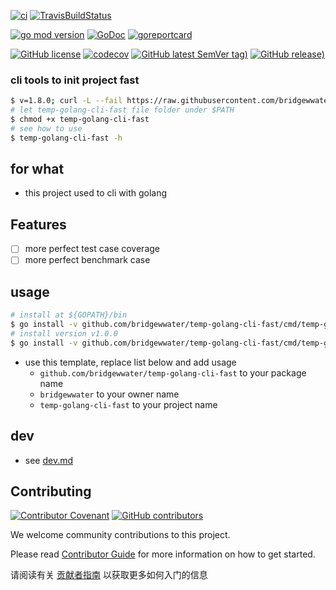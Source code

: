 [![ci](https://github.com/bridgewwater/temp-golang-cli-fast/workflows/ci/badge.svg)](https://github.com/bridgewwater/temp-golang-cli-fast/actions/workflows/ci.yml)
[![TravisBuildStatus](https://api.travis-ci.com/bridgewwater/temp-golang-cli-fast.svg?branch=main)](https://travis-ci.com/bridgewwater/temp-golang-cli-fast)

[![go mod version](https://img.shields.io/github/go-mod/go-version/bridgewwater/temp-golang-cli-fast?label=go.mod)](https://github.com/bridgewwater/temp-golang-cli-fast)
[![GoDoc](https://godoc.org/github.com/bridgewwater/temp-golang-cli-fast?status.png)](https://godoc.org/github.com/bridgewwater/temp-golang-cli-fast)
[![goreportcard](https://goreportcard.com/badge/github.com/bridgewwater/temp-golang-cli-fast)](https://goreportcard.com/report/github.com/bridgewwater/temp-golang-cli-fast)

[![GitHub license](https://img.shields.io/github/license/bridgewwater/temp-golang-cli-fast)](https://github.com/bridgewwater/temp-golang-cli-fast)
[![codecov](https://codecov.io/gh/bridgewwater/temp-golang-cli-fast/branch/main/graph/badge.svg)](https://codecov.io/gh/bridgewwater/temp-golang-cli-fast)
[![GitHub latest SemVer tag)](https://img.shields.io/github/v/tag/bridgewwater/temp-golang-cli-fast)](https://github.com/bridgewwater/temp-golang-cli-fast/tags)
[![GitHub release)](https://img.shields.io/github/v/release/bridgewwater/temp-golang-cli-fast)](https://github.com/bridgewwater/temp-golang-cli-fast/releases)

### cli tools to init project fast

```bash
$ v=1.8.0; curl -L --fail https://raw.githubusercontent.com/bridgewwater/temp-golang-cli-fast/v$v/temp-golang-cli-fast -o temp-golang-cli-fast
# let temp-golang-cli-fast file folder under $PATH
$ chmod +x temp-golang-cli-fast
# see how to use
$ temp-golang-cli-fast -h
```

## for what

- this project used to cli with golang

## Features

- [ ] more perfect test case coverage
- [ ] more perfect benchmark case

## usage

```bash
# install at ${GOPATH}/bin
$ go install -v github.com/bridgewwater/temp-golang-cli-fast/cmd/temp-golang-cli-fast@latest
# install version v1.0.0
$ go install -v github.com/bridgewwater/temp-golang-cli-fast/cmd/temp-golang-cli-fast@v1.0.0
```

- use this template, replace list below and add usage
    - `github.com/bridgewwater/temp-golang-cli-fast` to your package name
    - `bridgewwater` to your owner name
    - `temp-golang-cli-fast` to your project name

## dev

- see [dev.md](doc-dev/dev.md)

## Contributing

[![Contributor Covenant](https://img.shields.io/badge/contributor%20covenant-v1.4-ff69b4.svg)](.github/CONTRIBUTING_DOC/CODE_OF_CONDUCT.md)
[![GitHub contributors](https://img.shields.io/github/contributors/bridgewwater/temp-golang-cli-fast)](https://github.com/bridgewwater/temp-golang-cli-fast/graphs/contributors)

We welcome community contributions to this project.

Please read [Contributor Guide](.github/CONTRIBUTING_DOC/CONTRIBUTING.md) for more information on how to get started.

请阅读有关 [贡献者指南](.github/CONTRIBUTING_DOC/zh-CN/CONTRIBUTING.md) 以获取更多如何入门的信息